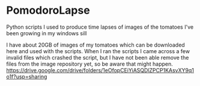 # PomodoroLapse
Python scripts I used to produce time lapses of images of the tomatoes I've been growing in my windows sill

I have about 20GB of images of my tomatoes which can be downloaded here and used with the scripts. When I ran the scripts I came across a few invalid files which crashed the script, but I have not been able remove the files from the image repository yet, so be aware that might happen.
https://drive.google.com/drive/folders/1eOfopCEiYiASQDlZPCP1KAsvXY9q1o1f?usp=sharing
